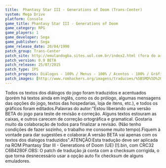 ```yaml
---
title:  Phantasy Star III - Generations of Doom (Trans-Center)
system: Mega Drive
platform: Console
game_title: Phantasy Star III - Generations of Doom
game_category: RPG
game_players: 1
game_developer: Sega
game_publisher: Sega
game_release_date: 20/04/1990
patch_group: Trans-Center
patch_site: http://emulandogba.sites.uol.com.br/index2.html (fora do ar)
patch_version: 0.9 BETA
patch_release: 25/07/2015
patch_type: IPS
patch_progress: Diálogos - 100% / Menus - 100% / Acentos - 100% / Gráficos - 100%
patch_images: [http://www.romhackers.org/imagens/traducoes/%5BSMD%5D%20Phantasy%20Star%20III%20-%20Generations%20of%20Doom%20-%20Trans-Center%20-%201.png,http://www.romhackers.org/imagens/traducoes/%5BSMD%5D%20Phantasy%20Star%20III%20-%20Generations%20of%20Doom%20-%20Trans-Center%20-%202.png,http://www.romhackers.org/imagens/traducoes/%5BSMD%5D%20Phantasy%20Star%20III%20-%20Generations%20of%20Doom%20-%20Trans-Center%20-%203.png]
---
```

Todos os textos dos diálogos do jogo foram traduzidos e acentuados (porém há textos ainda em inglês, como os do prólogo, algumas mensagens das opções do jogo, textos das hospedarias, loja de itens, etc.), e todos os gráficos foram editados.Palavras do autor:"Estou liberando uma versão BETA do jogo para teste de revisão e correção. Alguns textos estouram as caixas, e outros carecem de correção ortográfica e gramatical. Gostaria muito da colaboração de todos para finalizar a revisão. (Não tenho condições de fazer sozinho, o trabalho me consome muito tempo).Fiquem à vontade para dar sugestões e colaborar.A versão BETA vai apenas com os textos dos dialogos traduzidos".ATENÇÃO:Esta tradução deve ser aplicada na ROM Phantasy Star III - Generations of Doom (UE) [!].bin, com CRC32 C6B42B0F.OBS: O patch de tradução já conta com a checksum corrigida, o que torna desnecessário usar a opção auto fix checksum de alguns emuladores.